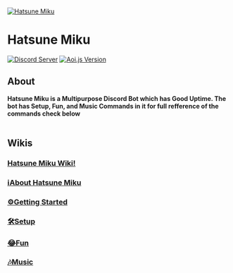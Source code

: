 <br />
    <p>
    <a href="https://dsc.gg/hatsunemiku"><img src="https://wallpapercave.com/wp/wp4077811.png" alt="Hatsune Miku" /></a>
  </p>

# Hatsune Miku
[![Discord Server](https://img.shields.io/discord/864113097476014110?label=Support%20&logo=discord&style=plastic)](https://discord.gg/A7ARJgK9zH)
[![Aoi.js Version](https://img.shields.io/npm/v/aoi.js.svg?maxAge=3600)](https://www.npmjs.com/package/aoi.js)

## About 
**Hatsune Miku is a Multipurpose Discord Bot which has Good Uptime. The bot has Setup, Fun, and Music Commands in it for full refference of the commands check below** <br>
</br> 

## Wikis
### [**Hatsune Miku Wiki!**](https://github.com/SlayerxD444/Hatsune-Miku/wiki/Hatsune-Miku)
### [**ℹ️About Hatsune Miku**](https://github.com/SlayerxD444/Hatsune-Miku/wiki/%E2%84%B9%EF%B8%8FAbout-Hatsune-Miku)
### [**⚙️Getting Started**](https://github.com/SlayerxD444/Hatsune-Miku/wiki/%E2%9A%99%EF%B8%8FGetting-Started)
### [**🛠️Setup**](https://github.com/SlayerxD444/Hatsune-Miku/wiki/%F0%9F%9B%A0%EF%B8%8FSetup)
### [**😂Fun**](https://github.com/SlayerxD444/Hatsune-Miku/wiki/%F0%9F%98%82Fun)
### [**🎶Music**](https://github.com/SlayerxD444/Hatsune-Miku/wiki/%F0%9F%8E%B6Music)
